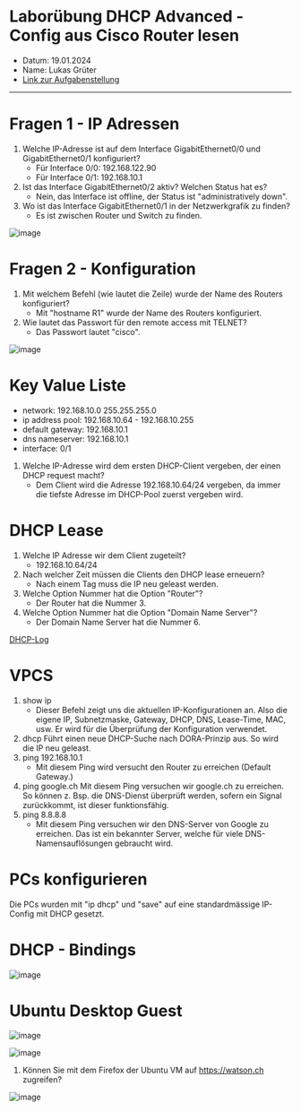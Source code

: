 # Laborübung DHCP Advanced - Config aus Cisco Router lesen

 - Datum: 19.01.2024
 - Name: Lukas Grüter
 - [Link zur Aufgabenstellung](https://gitlab.com/alptbz/m123/-/blob/main/05_DHCP/DHCP_GNS3/01_DHCP%20Server%20Konfiguration%20Cisco.md?classId=9ba60267-a232-4ef1-8383-77bdea5d9bdf)

---

# Fragen 1 - IP Adressen

1. Welche IP-Adresse ist auf dem Interface GigabitEthernet0/0 und GigabitEthernet0/1 konfiguriert?
    - Für Interface 0/0: 192.168.122.90
    - Für Interface 0/1: 192.168.10.1
2. Ist das Interface GigabitEthernet0/2 aktiv? Welchen Status hat es?
    - Nein, das Interface ist offline, der Status ist "administratively down".
3. Wo ist das Interface GigabitEthernet0/1 in der Netzwerkgrafik zu finden?
    - Es ist zwischen Router und Switch zu finden.

![image](Router-Interfaces.png)

# Fragen 2 - Konfiguration

1. Mit welchem Befehl (wie lautet die Zeile) wurde der Name des Routers konfiguriert?
    - Mit "hostname R1" wurde der Name des Routers konfiguriert.
2. Wie lautet das Passwort für den remote access mit TELNET?
    - Das Passwort lautet "cisco".

![image](Router-Config.png)

# Key Value Liste

- network: 192.168.10.0 255.255.255.0
- ip address pool: 192.168.10.64 - 192.168.10.255
- default gateway: 192.168.10.1
- dns nameserver: 192.168.10.1
- interface: 0/1

1. Welche IP-Adresse wird dem ersten DHCP-Client vergeben, der einen DHCP request macht?
    - Dem Client wird die Adresse 192.168.10.64/24 vergeben, da immer die tiefste Adresse im DHCP-Pool zuerst vergeben wird.

# DHCP Lease

1. Welche IP Adresse wir dem Client zugeteilt?
    - 192.168.10.64/24
2. Nach welcher Zeit müssen die Clients den DHCP lease erneuern?
    - Nach einem Tag muss die IP neu geleast werden.
3. Welche Option Nummer hat die Option "Router"?
    - Der Router hat die Nummer 3.
4. Welche Option Nummer hat die Option "Domain Name Server"?
    - Der Domain Name Server hat die Nummer 6.

[DHCP-Log](DHCP-Log.pcap)

# VPCS

1. show ip
    - Dieser Befehl zeigt uns die aktuellen IP-Konfigurationen an. Also die eigene IP, Subnetzmaske, Gateway, DHCP, DNS, Lease-Time, MAC, usw. Er wird für die Überprüfung der Konfiguration verwendet.
2. dhcp
Führt einen neue DHCP-Suche nach DORA-Prinzip aus. So wird die IP neu geleast.
3. ping 192.168.10.1
    - Mit diesem Ping wird versucht den Router zu erreichen (Default Gateway.)
4. ping google.ch
Mit diesem Ping versuchen wir google.ch zu erreichen. So können z. Bsp. die DNS-Dienst überprüft werden, sofern ein Signal zurückkommt, ist dieser funktionsfähig. 
5. ping 8.8.8.8
    - Mit diesem Ping versuchen wir den DNS-Server von Google zu erreichen. Das ist ein bekannter Server, welche für viele DNS-Namensauflösungen gebraucht wird.

# PCs konfigurieren

Die PCs wurden mit "ip dhcp" und "save" auf eine standardmässige IP-Config mit DHCP gesetzt.

# DHCP - Bindings

![image](DHCP-Binding.png)

# Ubuntu Desktop Guest

![image](Netzwerk.png)

![image](IP-Ubuntu.png)

1. Können Sie mit dem Firefox der Ubuntu VM auf https://watson.ch zugreifen?

![image](Watson.png)